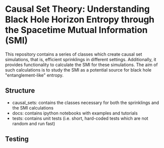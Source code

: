 # Causal Set Theory: Understanding Black Hole Horizon Entropy through the Spacetime Mutual Information (SMI)

This repository contains a series of classes which create causal set simulations, that is, efficient sprinklings in different settings. Additionally, it provides functionality to calculate the SMI for these simulations. The aim of such calculations is to study the SMI as a potential source for black hole "entanglement-like" entropy. 

## Structure

- causal_sets: contains the classes necessary for both the sprinklings and the SMI calculations
- docs: contains ipython notebooks with examples and tutorials
- tests: contains unit tests (i.e. short, hard-coded tests which are not random and run fast)

## Testing
